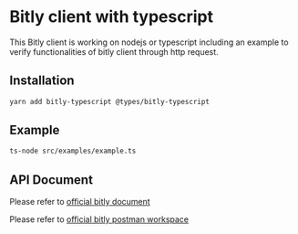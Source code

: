 # Bitly client with typescript

This Bitly client is working on nodejs or typescript including an example to verify functionalities of bitly client through http request.

## Installation

```bash
yarn add bitly-typescript @types/bitly-typescript
```

## Example

```bash
ts-node src/examples/example.ts
```

## API Document

Please refer to [official bitly document](https://dev.bitly.com/api-reference/)

Please refer to [official bitly postman workspace](https://www.postman.com/bitlyapi/workspace/bitly-api-workspace/documentation/20572866-27e51401-3a30-488c-9fe3-f0610ec26969)
